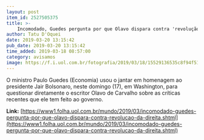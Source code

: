 ```yaml
---
layout: post
item_id: 2527505375
title: >-
    Incomodado, Guedes pergunta por que Olavo dispara contra 'revolução' da direita
author: Tatu D'Oquei
date: 2019-03-20 13:15:42
pub_date: 2019-03-20 13:15:42
time_added: 2019-03-18 08:57:00
category: avisamos
image: https://f.i.uol.com.br/fotografia/2019/03/18/15529136535c8f94f51f7ab_1552913653_3x2_rt.jpg
---
```


O ministro Paulo Guedes (Economia) usou o jantar em homenagem ao presidente Jair Bolsonaro, neste domingo (17), em Washington, para questionar diretamente o escritor Olavo de Carvalho sobre as críticas recentes que ele tem feito ao governo.

**Link:** [https://www1.folha.uol.com.br/mundo/2019/03/incomodado-guedes-pergunta-por-que-olavo-dispara-contra-revolucao-da-direita.shtml](https://www1.folha.uol.com.br/mundo/2019/03/incomodado-guedes-pergunta-por-que-olavo-dispara-contra-revolucao-da-direita.shtml)

